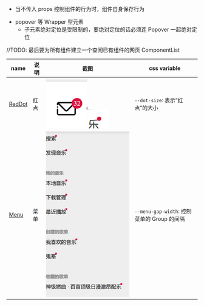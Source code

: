 - 当不传入 props 控制组件的行为时，组件自身保存行为

* popover 等 Wrapper 型元素
  - 子元素绝对定位是受限制的，要绝对定位的话必须连 Popover 一起绝对定位

//TODO: 最后要为所有组件建立一个查阅已有组件的网页
ComponentList

| name                   | 说明 | 截图                                                      | css variable                                |
| ---------------------- | ---- | --------------------------------------------------------- | ------------------------------------------- |
| [RedDot](./RedDot.tsx) | 红点 | ![](2020-01-29-22-57-34.png) ![](2020-01-29-22-59-35.png) | `--dot-size`: 表示“红点”的大小              |
| [Menu](./Menu.tsx)     | 菜单 | ![](2020-01-30-17-50-26.png)                              | `--menu-gap-width`: 控制菜单的 Group 的间隔 |
